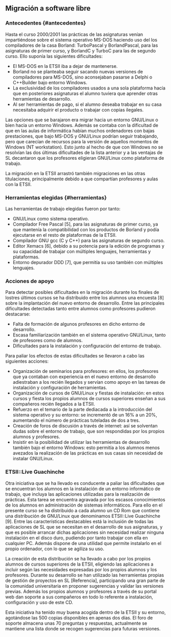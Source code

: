 ## Migración a software libre

### Antecedentes {#antecedentes}

Hasta el curso 2000/2001 las prácticas de las asignaturas venían impartiéndose sobre el sistema operativo MS-DOS haciendo uso del los compiladores de la casa Borland: TurboPascal y BorlandPascal, para las asignaturas de primer curso, y BorlandC y TurboC para las de segundo curso. Ello suponía las siguientes dificultades:

* El MS-DOS en la ETSII iba a dejar de mantenerse.
* Borland no se planteaba seguir sacando nuevas versiones de compiladores para MS-DOS, sino aconsejaban pasarse a Delphi o C++Builder bajo entorno Windows.
* La exclusividad de los compiladores usados a una sola plataforma hacía que en posteriores asignaturas el alumno tuviera que aprender otras herramientas de desarrollo.
* Al ser herramientas de pago, si el alumno deseaba trabajar en su casa necesitaba adquirir el producto o trabajar con copias ilegales.

Las opciones que se barajaron era migrar hacia un entorno GNU/Linux o bien hacia un entorno Windows. Además se contaba con la dificultad de que en las aulas de informática habían muchos ordenadores con bajas prestaciones, que bajo MS-DOS y GNU/Linux podrían seguir trabajando, pero que carecían de recursos para la versión de aquellos momentos de Windows (NT workstation). Esto junto al hecho de que con Windows no se resolvían las dos últimas dificultades de la lista anterior y a las ventajas de SL decantaron que los profesores eligieran GNU/Linux como plataforma de trabajo.

La migración en la ETSII arrastró también migraciones en las otras titulaciones, principalmente debido a que compartían profesores y aulas con la ETSII.

### Herramientas elegidas {#herramientas}

Las herramientas de trabajo elegidas fueron por tanto:

* GNU/Linux como sistema operativo.
* Compilador Free Pascal [5], para las asignaturas de primer curso, ya que mantenía la compatibilidad con los productos de Borland y podía ejecutarse en el resto de plataformas de la ETSII.
* Compilador GNU gcc (C y C++) para las asignaturas de segundo curso.
* Editor Xemacs [6], debido a su potencia para la edición de programas y su capacidad de trabajar con múltiples lenguajes, herramientas y plataformas.
* Entorno depurador DDD [7], que permitía su uso también con múltiples lenguajes.

### Acciones de apoyo

Para detectar posibles dificultades en la migración durante los finales de lostres últimos cursos se ha distribuido entre los alumnos una encuesta [8] sobre la implantación del nuevo entorno de desarrollo. Entre las principales dificultades detectadas tanto entre alumnos como profesores pudieron destacarse:

* Falta de formación de algunos profesores en dicho entorno de desarrollo.
* Escasa familiarización también en el sistema operativo GNU/Linux, tanto de profesores como de alumnos.
* Dificultades para la instalación y configuración del entorno de trabajo.

Para paliar los efectos de estas dificultades se llevaron a cabo las siguientes acciones:

* Organización de seminarios para profesores: en ellos, los profesores que ya contaban con experiencia en el nuevo entorno de desarrollo adiestraban a los recién llegados y servían como apoyo en las tareas de instalación y configuración de herramientas.
* Organización de cursos de GNU/Linux y fiestas de instalación: en estos cursos y fiesta los propios alumnos de cursos superiores enseñan a sus compañeros recién llegados a la ETSII.
* Refuerzo en el temario de la parte dediacada a la introducción del sistema operativo y su entorno: se incrementó de un 16% a un 20%, aumentando el número de prácticas tuteladas de dos a tres.
* Creación de foros de discusión a través de internet: así se solventan dudas sobre el entorno de trabajo, que son respondidas por los propios alumnos y profesores.
* Insistir en la posibilidad de utilizar las herramientas de desarrollo también bajo el entorno Windows: esto permitía a los alumnos menos avezados la realización de las prácticas en sus casas sin necesidad de instalar GNU/Linux.

### ETSII::Live Guachinche

Otra iniciativa que se ha llevado es conducente a paliar las dificultades que se encuentran los alumnos en la instalación de un entorno informático de trabajo, que incluya las aplicaciones utilizadas para la realización de prácticas. Esta tarea se encuentra agravada por los escasos conocimientos de los alumnos en administración de sistemas informáticos. Para ello en el presente curso se ha distribuido a cada alumno un CD Rom que contiene una distribución de GNU/Linux que denominamos ETSII::Live Guachinche [9]. Entre las características destacables está la inclusión de todas las aplicaciones de SL que se necesitan en el desarrollo de sus asignaturas, y que es posible arrancar dichas aplicaciones sin necesidad realizar ninguna instalación en el disco duro, pudiendo por tanto trabajar con ella en cualquier PC. Además dispone de una utilidad que permite instalarlo en el propio ordenador, con lo que se agiliza su uso.

La creación de esta distribución se ha llevado a cabo por los propios alumnos de cursos superiores de la ETSII, eligiendo las aplicaciones a incluir según las necesidades expresadas por los propios alumnos y los profesores. Durante su desarrollo se han utilizado las herramientas propias de gestión de proyectos en SL [Referencia], participando una gran parte de la comunidad universitaria en proponer sugerencias y validar las versiones previas. Además los propios alumnos y profesores a través de su portal web dan soporte a sus compañeros en todo lo referente a instalación, configuración y uso de este CD.

Esta iniciativa ha tenido muy buena acogida dentro de la ETSII y su entorno, agotándose las 500 copias disponibles en apenas dos días. El foro de soporte almacena unas 70 preguntas y respuestas, actualmente se mantiene una lista donde se recogen sugerencias para futuras versiones.

